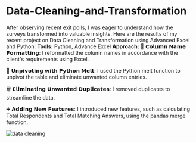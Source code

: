 # Data-Cleaning-and-Transformation
After observing recent exit polls, I was eager to understand how the surveys transformed into valuable insights. Here are the results of my recent project on Data Cleaning and Transformation using Advanced Excel and Python:
**Tools:**
Python, Advance Excel
**Approach:**
🧹 𝗖𝗼𝗹𝘂𝗺𝗻 𝗡𝗮𝗺𝗲 𝗙𝗼𝗿𝗺𝗮𝘁𝘁𝗶𝗻𝗴: I reformatted the column names in accordance with the client's requirements using Excel.

🐍 𝗨𝗻𝗽𝗶𝘃𝗼𝘁𝗶𝗻𝗴 𝘄𝗶𝘁𝗵 𝗣𝘆𝘁𝗵𝗼𝗻 𝗠𝗲𝗹𝘁: I used the Python melt function to unpivot the table and eliminate unwanted column entries.

🗑️ 𝗘𝗹𝗶𝗺𝗶𝗻𝗮𝘁𝗶𝗻𝗴 𝗨𝗻𝘄𝗮𝗻𝘁𝗲𝗱 𝗗𝘂𝗽𝗹𝗶𝗰𝗮𝘁𝗲𝘀: I removed duplicates to streamline the data.

➕ 𝗔𝗱𝗱𝗶𝗻𝗴 𝗡𝗲𝘄 𝗙𝗲𝗮𝘁𝘂𝗿𝗲𝘀: I introduced new features, such as calculating Total Respondents and Total Matching Answers, using the pandas merge function.

![data cleaning](https://github.com/mahenderkore/Data-Cleaning-and-Transformation/assets/124785788/4eff5112-4f45-4842-a8b4-b54797dcae68)
